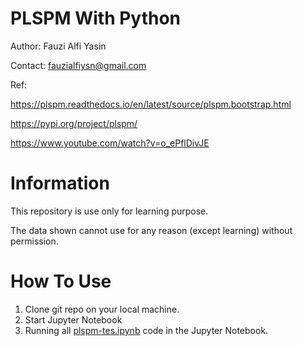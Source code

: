 # PLSPM With Python

Author: Fauzi Alfi Yasin

Contact: [fauzialfiysn@gmail.com](mailto:fauzialfiysn@gmail.com)

Ref:

https://plspm.readthedocs.io/en/latest/source/plspm.bootstrap.html

https://pypi.org/project/plspm/

https://www.youtube.com/watch?v=o_ePflDivJE

# Information

This repository is use only for learning purpose. 

The data shown cannot use for any reason (except learning) without permission. 

# How To Use

1. Clone git repo on your local machine.
2. Start Jupyter Notebook
3. Running all [plspm-tes.ipynb](https://github.com/fauziay/plspm-with-python/blob/master/plspm-tes.ipynb) code in the Jupyter Notebook.
